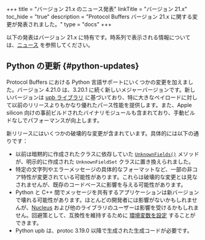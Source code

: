 +++
title = "バージョン 21.x のニュース発表"
linkTitle = "バージョン 21.x"
toc_hide = "true"
description = "Protocol Buffers バージョン 21.x に関する変更が発表されました。"
type = "docs"
+++

以下の発表はバージョン 21.x に特有です。時系列で表示される情報については、[ニュース](/news) を参照してください。

## Python の更新 {#python-updates}

Protocol Buffers における Python 言語サポートにいくつかの変更を加えました。バージョン 4.21.0 は、3.20.1 に続く新しいメジャーバージョンです。新しいバージョンは [upb ライブラリ](https://github.com/protocolbuffers/upb) に基づいており、特に大きなペイロードに対して以前のリリースよりもかなり優れたパース性能を提供します。また、Apple silicon 向けの事前ビルドされたバイナリモジュールも含まれており、手動ビルドなしでパフォーマンスが向上します。

新リリースにはいくつかの破壊的な変更が含まれています。具体的には以下の通りです：

*   以前は暗黙的に作成されたクラスに依存していた [`UnknownFields()`](https://googleapis.dev/python/protobuf/3.17.0/google/protobuf/message.html#google.protobuf.message.Message.UnknownFields) メソッドが、明示的に作成された `UnknownFieldSet` クラスに置き換えられました。
*   特定の文字列やエラーメッセージの具体的なフォーマットなど、一部の非コア特性が変更されている可能性があります。これらは破壊的な変更とは見なされませんが、既存のコードベースに影響を与える可能性があります。
*   Python と C++ 間でメッセージを共有するアプリケーションは新バージョンで壊れる可能性があります。ほとんどの開発者には影響がないかもしれませんが、[Nucleus](https://github.com/google/nucleus) および他のライブラリのユーザーは影響を受けるかもしれません。回避策として、互換性を維持するために [環境変数を設定](/reference/python/python-generated#sharing-messages) することができます。
*   Python upb は、protoc 3.19.0 以降で生成された生成コードが必要です。
